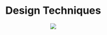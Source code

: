 <h1 align="center"> Design Techniques </h1>

<p align="center">
  <img src="https://user-images.githubusercontent.com/101992463/213016409-67ce9086-f5fb-4c8f-9b6b-ceb1e07e1c63.png">
</p>


